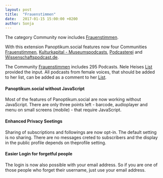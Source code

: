 ```yaml
---
layout: post
title:  "Frauenstimmen"
date:   2017-01-15 15:00:00 +0200
author: Sonja
---
```


The category Community now includes [Frauenstimmen](https://panoptikum.social/categories/142).

With this extension Panoptikum.social features now four Communities [Frauenstimmen](https://panoptikum.social/categories/142), [Kulturkapital - Museumspodcasts](https://panoptikum.social/categories/113), [Podcasterei](https://panoptikum.social/categories/115) and [Wissenschaftspodcast.de](https://panoptikum.social/categories/106).

The Community [Frauenstimmen](https://panoptikum.social/categories/142) includes 295 Podcasts. Nele Heises  [List](https://docs.google.com/spreadsheets/d/1GZSUxqcLiACs94UqeDDB6t07VtvodwGqt9rMaoKsB10/edit#gid=0) provided the input. All podcasts from female voices, that should be added to her list, can be added as a comment to her [List](https://docs.google.com/spreadsheets/d/1GZSUxqcLiACs94UqeDDB6t07VtvodwGqt9rMaoKsB10/edit#gid=0).

#### Panoptikum.social without JavaScript

Most of the features of Panoptikum.social are now working without JavaScript. There are only three points left - barcode, audioplayer and menu on small screens (mobile) - that require JavaScript.

#### Enhanced Privacy Seetings

Sharing of subscriptions and followings are now opt-in. The default setting is no sharing. There are no messages creted to subscribers and the display in the public profile depends on theprofile setting.

#### Easier Login for forgetful people

The login is now also possible with your email address. So if you are one of those people who forget their username, just use your email address.
